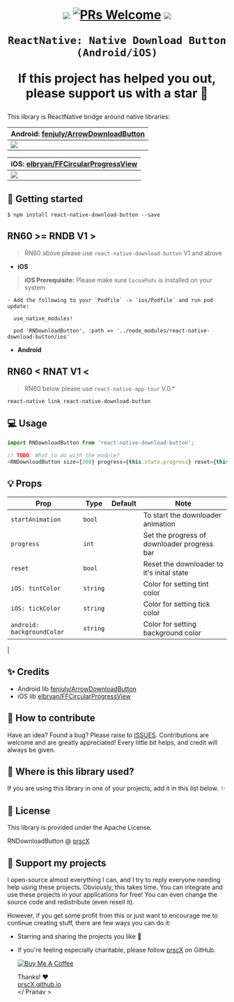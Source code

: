
<h1 align="center">


<p align="center">
  <a href="https://www.npmjs.com/package/react-native-download-button"><img src="http://img.shields.io/npm/v/react-native-download-button.svg?style=flat" /></a>
  <a href="https://github.com/prscX/react-native-download-button"><img alt="PRs Welcome" src="https://img.shields.io/badge/PRs-welcome-brightgreen.svg" /></a>
  <a href="https://github.com/prscX/react-native-download-button#License"><img src="https://img.shields.io/npm/l/react-native-download-button.svg?style=flat" /></a>
</p>


    ReactNative: Native Download Button (Android/iOS)

If this project has helped you out, please support us with a star 🌟
</h1>

This library is ReactNative bridge around native libraries:


| **Android: [fenjuly/ArrowDownloadButton](https://github.com/fenjuly/ArrowDownloadButton)**             |
| ----------------- |
| <img src="https://github.com/fenjuly/ArrowDownloadButton/raw/master/screenshots/arrowdownloadbutton.gif" />                  |

| **iOS: [elbryan/FFCircularProgressView](https://github.com/elbryan/FFCircularProgressView)**             |
| ----------------- |
| <img src="https://camo.githubusercontent.com/9030298750a4792e8e8bdec30219baa644afaf75/68747470733a2f2f7261772e6769746875622e636f6d2f656c627279616e2f464643697263756c617250726f6772657373566965772f6d61737465722f4d656469612f73616d706c652e676966" />                  |



## 📖 Getting started

`$ npm install react-native-download-button --save`

## **RN60 >= RNDB V1 >**

> RN60 above please use `react-native-download-button` V1 and above

- **iOS**

> **iOS Prerequisite:** Please make sure `CocoaPods` is installed on your system

	- Add the following to your `Podfile` -> `ios/Podfile` and run pod update:


```
  use_native_modules!

  pod 'RNDownloadButton', :path => '../node_modules/react-native-download-button/ios'
```

- **Android**


## **RN60 < RNAT V1 <**

> RN60 below please use `react-native-app-tour` V.0.*


`react-native link react-native-download-button`

## 💻 Usage

```javascript
import RNDownloadButton from 'react-native-download-button';

// TODO: What to do with the module?
<RNDownloadButton size={300} progress={this.state.progress} reset={this.state.reset} onPress={this._onPress} />
```

## 💡 Props

| Prop              | Type       | Default | Note                                                                                                       |
| ----------------- | ---------- | ------- | ---------------------------------------------------------------------------------------------------------- |
| `startAnimation`       | `bool`     |         | To start the downloader animation
| `progress`      | `int`     |         | Set the progress of downloader progress bar
| `reset`       | `bool`     |         | Reset the downloader to it's inital state                                                            
| `iOS: tintColor`       | `string`     |         | Color for setting tint color           
| `iOS: tickColor`       | `string`     |         | Color for setting tick color           
| `android: backgroundColor`       | `string`    | | Color for setting background color                     
|


## ✨ Credits

- Android lib [fenjuly/ArrowDownloadButton](https://github.com/fenjuly/ArrowDownloadButton)
- iOS lib [elbryan/FFCircularProgressView](https://github.com/elbryan/FFCircularProgressView)

## 🤔 How to contribute
Have an idea? Found a bug? Please raise to [ISSUES](https://github.com/prscX/react-native-download-button/issues).
Contributions are welcome and are greatly appreciated! Every little bit helps, and credit will always be given.

## 💫 Where is this library used?
If you are using this library in one of your projects, add it in this list below. ✨


## 📜 License
This library is provided under the Apache License.

RNDownloadButton @ [prscX](https://github.com/prscX)

## 💖 Support my projects
I open-source almost everything I can, and I try to reply everyone needing help using these projects. Obviously, this takes time. You can integrate and use these projects in your applications for free! You can even change the source code and redistribute (even resell it).

However, if you get some profit from this or just want to encourage me to continue creating stuff, there are few ways you can do it:
* Starring and sharing the projects you like 🚀
* If you're feeling especially charitable, please follow [prscX](https://github.com/prscX) on GitHub.

  <a href="https://www.buymeacoffee.com/prscX" target="_blank"><img src="https://www.buymeacoffee.com/assets/img/custom_images/orange_img.png" alt="Buy Me A Coffee" style="height: auto !important;width: auto !important;" ></a>

  Thanks! ❤️
  <br/>
  [prscX.github.io](https://prscx.github.io)
  <br/>
  </ Pranav >